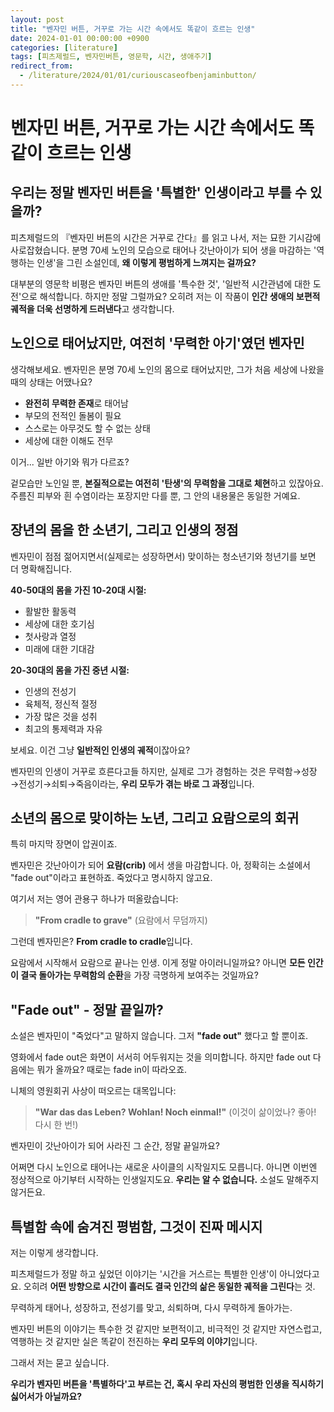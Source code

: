 ```yaml
---
layout: post
title: "벤자민 버튼, 거꾸로 가는 시간 속에서도 똑같이 흐르는 인생"
date: 2024-01-01 00:00:00 +0900
categories: [literature]
tags: [피츠제럴드, 벤자민버튼, 영문학, 시간, 생애주기]
redirect_from:
  - /literature/2024/01/01/curiouscaseofbenjaminbutton/
---
```


# 벤자민 버튼, 거꾸로 가는 시간 속에서도 똑같이 흐르는 인생

## 우리는 정말 벤자민 버튼을 '특별한' 인생이라고 부를 수 있을까?

피츠제럴드의 『벤자민 버튼의 시간은 거꾸로 간다』를 읽고 나서, 저는 묘한 기시감에 사로잡혔습니다. 분명 70세 노인의 모습으로 태어나 갓난아이가 되어 생을 마감하는 '역행하는 인생'을 그린 소설인데, **왜 이렇게 평범하게 느껴지는 걸까요?**

대부분의 영문학 비평은 벤자민 버튼의 생애를 '특수한 것', '일반적 시간관념에 대한 도전'으로 해석합니다. 하지만 정말 그럴까요? 오히려 저는 이 작품이 **인간 생애의 보편적 궤적을 더욱 선명하게 드러낸다**고 생각합니다.

## 노인으로 태어났지만, 여전히 '무력한 아기'였던 벤자민

생각해보세요. 벤자민은 분명 70세 노인의 몸으로 태어났지만, 그가 처음 세상에 나왔을 때의 상태는 어땠나요?

- **완전히 무력한 존재**로 태어남
- 부모의 전적인 돌봄이 필요
- 스스로는 아무것도 할 수 없는 상태
- 세상에 대한 이해도 전무

이거... 일반 아기와 뭐가 다르죠? 

겉모습만 노인일 뿐, **본질적으로는 여전히 '탄생'의 무력함을 그대로 체현**하고 있잖아요. 주름진 피부와 흰 수염이라는 포장지만 다를 뿐, 그 안의 내용물은 동일한 거예요.

## 장년의 몸을 한 소년기, 그리고 인생의 정점

벤자민이 점점 젊어지면서(실제로는 성장하면서) 맞이하는 청소년기와 청년기를 보면 더 명확해집니다.

**40-50대의 몸을 가진 10-20대 시절:**
- 활발한 활동력
- 세상에 대한 호기심
- 첫사랑과 열정
- 미래에 대한 기대감

**20-30대의 몸을 가진 중년 시절:**
- 인생의 전성기
- 육체적, 정신적 절정
- 가장 많은 것을 성취
- 최고의 통제력과 자유

보세요. 이건 그냥 **일반적인 인생의 궤적**이잖아요? 

벤자민의 인생이 거꾸로 흐른다고들 하지만, 실제로 그가 경험하는 것은 무력함→성장→전성기→쇠퇴→죽음이라는, **우리 모두가 겪는 바로 그 과정**입니다.

## 소년의 몸으로 맞이하는 노년, 그리고 요람으로의 회귀

특히 마지막 장면이 압권이죠. 

벤자민은 갓난아이가 되어 **요람(crib)** 에서 생을 마감합니다. 아, 정확히는 소설에서 "fade out"이라고 표현하죠. 죽었다고 명시하지 않고요.

여기서 저는 영어 관용구 하나가 떠올랐습니다:
> **"From cradle to grave"** (요람에서 무덤까지)

그런데 벤자민은? **From cradle to cradle**입니다.

요람에서 시작해서 요람으로 끝나는 인생. 이게 정말 아이러니일까요? 아니면 **모든 인간이 결국 돌아가는 무력함의 순환**을 가장 극명하게 보여주는 것일까요?

## "Fade out" - 정말 끝일까?

소설은 벤자민이 "죽었다"고 말하지 않습니다. 그저 **"fade out"** 했다고 할 뿐이죠.

영화에서 fade out은 화면이 서서히 어두워지는 것을 의미합니다. 하지만 fade out 다음에는 뭐가 올까요? 때로는 fade in이 따라오죠. 

니체의 영원회귀 사상이 떠오르는 대목입니다:
> **"War das das Leben? Wohlan! Noch einmal!"**
> (이것이 삶이었나? 좋아! 다시 한 번!)

벤자민이 갓난아이가 되어 사라진 그 순간, 정말 끝일까요? 

어쩌면 다시 노인으로 태어나는 새로운 사이클의 시작일지도 모릅니다. 아니면 이번엔 정상적으로 아기부터 시작하는 인생일지도요. **우리는 알 수 없습니다.** 소설도 말해주지 않거든요.

## 특별함 속에 숨겨진 평범함, 그것이 진짜 메시지

저는 이렇게 생각합니다.

피츠제럴드가 정말 하고 싶었던 이야기는 '시간을 거스르는 특별한 인생'이 아니었다고요. 오히려 **어떤 방향으로 시간이 흘러도 결국 인간의 삶은 동일한 궤적을 그린다**는 것. 

무력하게 태어나, 성장하고, 전성기를 맞고, 쇠퇴하며, 다시 무력하게 돌아가는.

벤자민 버튼의 이야기는 특수한 것 같지만 보편적이고, 비극적인 것 같지만 자연스럽고, 역행하는 것 같지만 실은 똑같이 전진하는 **우리 모두의 이야기**입니다.

그래서 저는 묻고 싶습니다.

**우리가 벤자민 버튼을 '특별하다'고 부르는 건, 혹시 우리 자신의 평범한 인생을 직시하기 싫어서가 아닐까요?**
